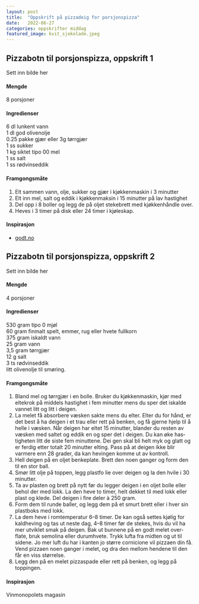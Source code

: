 ```yaml
---
layout: post
title:  "Oppskrift på pizzadeig for porsjonspizza"
date:   2022-06-27
categories: oppskrifter middag
featured_image: kvit_sjokolade.jpeg
---
```


## Pizzabotn til porsjonspizza, oppskrift 1

Sett inn bilde her

#### Mengde
8 porsjoner

#### Ingredienser

6 dl lunkent vann<br>
1 dl god olivenolje<br>
0.25 pakke gjær eller 3g tørrgjær<br>
1 ss sukker<br>
1 kg siktet tipo 00 mel<br>
1 ss salt<br>
1 ss rødvinseddik<br>

#### Framgongsmåte

1. Elt sammen vann, olje, sukker og gjær i kjøkkenmaskin i 3 minutter
2. Elt inn mel, salt og eddik i kjøkkenmaksin i 15 minutter på lav hastighet
3. Del opp i 8 boller og legg de på oljet stekebrett med kjøkkenhåndle over. 
4. Heves i 3 timer på disk eller 24 timer i kjøleskap.

#### Inspirasjon

- [godt.no](https://www.godt.no/oppskrift/2449/pizzadeig-jan-vardoeens-pizzabunn)


## Pizzabotn til porsjonspizza, oppskrift 2

Sett inn bilde her

#### Mengde
4 porsjoner

#### Ingredienser

530 gram tipo 0 mjøl<br>
60 gram finmalt spelt, emmer, rug eller hvete fullkorn<br>
375 gram iskaldt vann<br>
25 gram vann<br>
3,5 gram tørrgjær<br>
12 g salt<br>
3 ts rødvinseddik<br>
litt olivenolje til smøring.<br>

#### Framgongsmåte

1. Bland mel og tørrgjær i en bolle. Bruker du kjøkkenmaskin, kjør med eltekrok på middels hastighet i fem minutter mens du sper det iskalde vannet litt og litt i dei­gen. 
2. La melet få absorbere væsken sakte mens du elter. Elter du for hånd, er det best å ha deigen i et trau eller rett på ben­ken, og få gjerne hjelp til å helle i væsken. Når deigen har eltet 15 minutter, blander du resten av væsken med saltet og eddik­ en og sper det i deigen. Du kan øke has­tigheten litt de siste fem minuttene. Dei­ gen skal bli helt myk og glatt og er ferdig etter totalt 20 minutter elting.  Pass på at deigen ikke blir varmere enn 28 grader, da kan hevingen komme ut av kontroll.
3. Hell deigen på en oljet benkeplate. Brett den noen ganger og form den til en stor ball. 
4. Smør litt olje på toppen, legg plastfo­ lie over deigen og la den hvile i 30 minutter. 
5. Ta av plasten og brett på nytt før du legger deigen i en oljet bolle eller behol­ der med lokk. La den heve to timer, helt dekket til med lokk eller plast og klede. Del deigen i fire deler à 250 gram. 
6. Form dem til runde baller, og legg dem på et smurt brett eller i hver sin plastboks med lokk. 
7. La dem heve i romtemperatur 6–8 timer. De kan også settes kjølig for kaldheving og tas ut neste dag, 4–8 timer før de stekes, hvis du vil ha mer utviklet smak på deigen. Bak ut bunnene på en godt melet over­ flate, bruk semolina eller durumhvete. Trykk lufta fra midten og ut til sidene. Jo mer luft du har i kanten jo større cornicione vil pizzaen din få. Vend pizzaen noen ganger i melet, og dra den mellom hendene til den får en viss størrelse. 
8. Legg den på en melet pizzaspade eller rett på benken, og legg på toppingen.

#### Inspirasjon
Vinmonopolets magasin